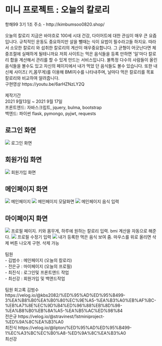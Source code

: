<h1>미니 프로젝트 : 오늘의 칼로리</h1>
항해99 3기 1조 
주소 - http://kimbumsoo0820.shop/

<br/>
<br/>
오늘의 칼로리 지금은 바야흐로 100세 시대 건강, 다이어트에 대한 관심이 매우 큰 요즘입니다. 규칙적인 운동도 중요하지만 살을 뺄때는 식이 요법이 필수라고들 하지요. 따라서 소모한 칼로리 와 섭취한 칼로리의 계산이 매우중요합니다. 그 균형이 어긋난다면 체중조절에 실패하게 될테니까요 저희 사이트는 먹은 음식들을 등록 만하면 '일'마다 칼로리 합을 계산해서 관리를 할 수 있게 만드는 서비스입니다. 불특정 다수의 사람들이 올린 음식들을 볼수도 있고 자신의 페이지에서 내가 먹었 던 음식들도 볼수 있습니다. 또한 내 신체 사이즈( 키,몸무게)를 이용해 BMI지수를 나타내주며, 날마다 먹은 칼로리를 목표 칼로리와 비교하여 알려줍니다.
<br/>
구현영상
https://youtu.be/6arHZNzLY2Q
<br/>
<br/>
제작기간<br/>
2021 9월13일 ~ 2021 9월 17일
<br/>
프론트엔드: 자바스크립트, jquery, bulma, bootstrap
<br/>
백엔드: 파이썬 flask, pymongo, pyjwt, requests 

<h2>로그인 화면</h2>
<img src="https://user-images.githubusercontent.com/82028756/133881010-e0a5d9dc-480c-4e24-afbf-40e089b80d04.png">
로그인 화면

<h2>회원가입 화면</h2>
<img src="https://user-images.githubusercontent.com/82028756/133881390-68691815-e9ef-44ae-8a79-56cd9d0fedf0.png">
회원가입 화면

<h2>메인페이지 화면</h2>
<img src="https://user-images.githubusercontent.com/82028756/133881465-df4b3e95-f69a-4976-8bff-666e684518fc.png">
메인페이지

<img src="https://user-images.githubusercontent.com/82028756/133881512-27eff58b-e54b-4a67-a031-8e09cd46abc9.png">
메인페이지 모달화면

<img src="https://user-images.githubusercontent.com/82028756/133881548-7847bd4b-e69b-4220-ae77-2f9d7e62d557.png">
메인페이지 음식 입력

<h2>마이페이지 화면</h2>
<img src="https://user-images.githubusercontent.com/82028756/133881587-f017d6f5-0a42-4b32-941a-33bf186c19ef.png">
프로필 페이지. 키와 몸무게, 하루에 원하는 칼로리 입력. bmi 계산을 자동으로 해준다.

<img src="https://user-images.githubusercontent.com/82028756/133881808-dcc9499e-cd1e-4d02-9bc4-3521d52f5b83.png">
프로필 수정기 입력

<img src="https://user-images.githubusercontent.com/82028756/133881850-23e69e3e-d834-4265-a50c-38f7186dbf00.png">
내가 등록한 먹은 음식 보여 줌. 마우스를 위로 올리면 삭제 버튼 나오게 구현. 삭제 가능

<br>
<br>
팀원<br>
- 김범수 : 메인페이지 (오늘의 칼로리)  <br>
- 전은규 : 마이페이지 (오늘의 프로필)  <br>
- 최진식 : 로그인및 프론트앤드 작업  <br>
- 최선강 : 회원가입 및 백앤드작업  
<br>
<br>
팀원 회고록 
김범수 https://velog.io/@kbs2082/%ED%95%AD%ED%95%B499-3%EA%B8%B0%EA%B0%80%EC%9E%A5-%EA%B3%A0%EB%AF%BC-%EB%A7%8E%EC%9D%B4%ED%96%88%EB%8D%98-%EA%B8%B0%EB%8A%A5-%EA%B5%AC%ED%98%84 <br>
전은규 https://velog.io/@stravinest/1stminiproject-%ED%9A%8C%EA%B3%A0
<br>
최진식 https://velog.io/@lipton/%ED%95%AD%ED%95%B499-1%EC%A3%BC%EC%B0%A8-%ED%9A%8C%EA%B3%A0
<br>
최선강
